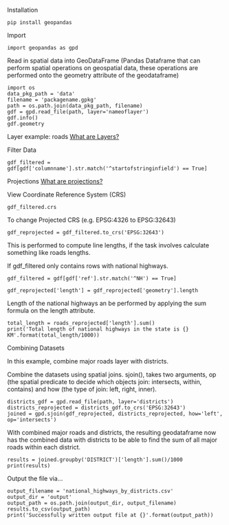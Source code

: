 Installation
```
pip install geopandas
```

Import
```
import geopandas as gpd
```

Read in spatial data into GeoDataFrame (Pandas Dataframe that can perform spatial operations on geospatial data, these operations are performed onto the geometry attribute of the geodataframe)
```
import os
data_pkg_path = 'data'
filename = 'packagename.gpkg'
path = os.path.join(data_pkg_path, filename)
gdf = gpd.read_file(path, layer='nameoflayer')
gdf.info()
gdf.geometry
```

Layer example: roads [What are Layers?](../Terminologies/Layers.md)

Filter Data
```
gdf_filtered = gdf[gdf['columnname'].str.match('^startofstringinfield') == True]
```

Projections [What are projections?](../Terminologies/Projections.md)

View Coordinate Reference System (CRS)
```
gdf_filtered.crs
```

To change Projected CRS (e.g. EPSG:4326 to EPSG:32643)
```
gdf_reprojected = gdf_filtered.to_crs('EPSG:32643')
```

This is performed to compute line lengths, if the task involves calculate something like roads lengths.

If gdf_filtered only contains rows with national highways.
```
gdf_filtered = gdf[gdf['ref'].str.match('^NH') == True]
```

```
gdf_reprojected['length'] = gdf_reprojected['geometry'].length
```

Length of the national highways an be performed by applying the sum formula on the length attribute.

```
total_length = roads_reprojected['length'].sum()
print('Total length of national highways in the state is {} KM'.format(total_length/1000))
```

Combining Datasets

In this example, combine major roads layer with districts.

Combine the datasets using spatial joins. sjoin(), takes two arguments, op (the spatial predicate to decide which objects join: intersects, within, contains) and how (the type of join: left, right, inner).
```
districts_gdf = gpd.read_file(path, layer='districts')
districts_reprojected = districts_gdf.to_crs('EPSG:32643')
joined = gpd.sjoin(gdf_reprojected, districts_reprojected, how='left', op='intersects')
```

With combined major roads and districts, the resulting geodataframe now has the combined data with districts to be able to find the sum of all major roads within each district.

```
results = joined.groupby('DISTRICT')['length'].sum()/1000
print(results)
```

Output the file via...
```
output_filename = 'national_highways_by_districts.csv'
output_dir = 'output'
output_path = os.path.join(output_dir, output_filename)
results.to_csv(output_path)
print('Successfully written output file at {}'.format(output_path))
```

